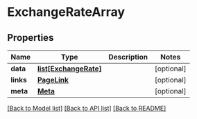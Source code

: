 # ExchangeRateArray

## Properties
Name | Type | Description | Notes
------------ | ------------- | ------------- | -------------
**data** | [**list[ExchangeRate]**](ExchangeRate.md) |  | [optional] 
**links** | [**PageLink**](PageLink.md) |  | [optional] 
**meta** | [**Meta**](Meta.md) |  | [optional] 

[[Back to Model list]](../README.md#documentation-for-models) [[Back to API list]](../README.md#documentation-for-api-endpoints) [[Back to README]](../README.md)


